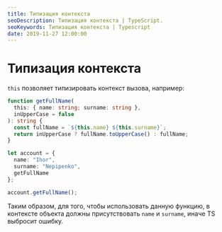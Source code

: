 ```yaml
---
title: Типизация контекста
seoDescription: Типизация контекста | TypeScript.
seoKeywords: Типизация контекста | Typescript
date: 2019-11-27 12:00:00
---
```

# Типизация контекста

`this` позволяет типизировать контекст вызова, например:

```typescript
function getFullName(
  this: { name: string; surname: string },
  inUpperCase = false
): string {
  const fullName = `${this.name} ${this.surname}`;
  return inUpperCase ? fullName.toUpperCase() : fullName;
}

let account = {
  name: "Ihor",
  surname: "Nepipenko",
  getFullName
};

account.getFullName();
```

Таким образом, для того, чтобы использовать данную функцию, в контексте объекта должны присутствовать `name` и `surname`, иначе TS выбросит ошибку.